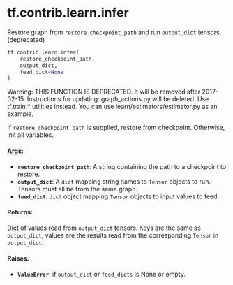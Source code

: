 <div itemscope itemtype="http://developers.google.com/ReferenceObject">
<meta itemprop="name" content="tf.contrib.learn.infer" />
<meta itemprop="path" content="Stable" />
</div>

# tf.contrib.learn.infer

Restore graph from `restore_checkpoint_path` and run `output_dict` tensors. (deprecated)

``` python
tf.contrib.learn.infer(
    restore_checkpoint_path,
    output_dict,
    feed_dict=None
)
```

<!-- Placeholder for "Used in" -->

Warning: THIS FUNCTION IS DEPRECATED. It will be removed after 2017-02-15.
Instructions for updating:
graph_actions.py will be deleted. Use tf.train.* utilities instead. You can use learn/estimators/estimator.py as an example.

If `restore_checkpoint_path` is supplied, restore from checkpoint. Otherwise,
init all variables.

#### Args:


* <b>`restore_checkpoint_path`</b>: A string containing the path to a checkpoint to
  restore.
* <b>`output_dict`</b>: A `dict` mapping string names to `Tensor` objects to run.
  Tensors must all be from the same graph.
* <b>`feed_dict`</b>: `dict` object mapping `Tensor` objects to input values to feed.


#### Returns:

Dict of values read from `output_dict` tensors. Keys are the same as
`output_dict`, values are the results read from the corresponding `Tensor`
in `output_dict`.



#### Raises:


* <b>`ValueError`</b>: if `output_dict` or `feed_dicts` is None or empty.